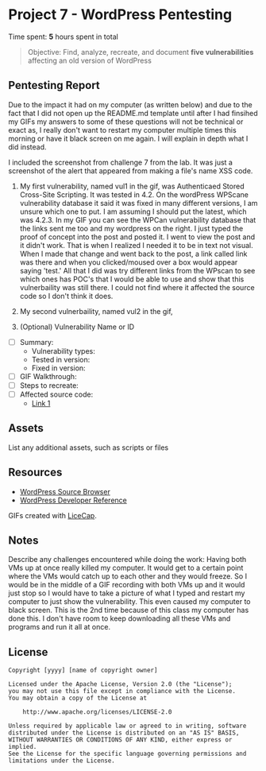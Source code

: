 # Project 7 - WordPress Pentesting

Time spent: **5** hours spent in total

> Objective: Find, analyze, recreate, and document **five vulnerabilities** affecting an old version of WordPress

## Pentesting Report
Due to the impact it had on my computer (as written below) and due to the fact that I did not open up the README.md template until after I had finsihed my GIFs my answers to some of these questions will not be technical or exact as, I really don't want to restart my computer multiple times this morning or have it black screen on me again. I will explain in depth what I did instead.

I included the screenshot from challenge 7 from the lab. It was just a screenshot of the alert that appeared from making a file's name XSS code.

1. My first vulnerability, named vul1 in the gif, was Authenticaed Stored Cross-Site Scripting. It was tested in 4.2. On the wordPress WPScane vulnerability database it said it was fixed in many different versions, I am unsure which one to put. I am assuming I should put the latest, which was 4.2.3.
In my GIF you can see the WPCan vulnerability database that the links sent me too and my wordpress on the right. I just typed the proof of concept into the post and posted it. I went to view the post and it didn't work. That is when I realized I needed it to be in text not visual. When I made that change and went back to the post, a link called link was there and when you clicked/moused over a box would appear saying 'test.' All that I did was try different links from the WPscan to see which ones has POC's that I would be able to use and show that this vulnerbaility was still there. I could not find where it affected the source code so I don't think it does.

2. My second vulnerbaility, named vul2 in the gif, 
 
1. (Optional) Vulnerability Name or ID
  - [ ] Summary: 
    - Vulnerability types:
    - Tested in version:
    - Fixed in version: 
  - [ ] GIF Walkthrough: 
  - [ ] Steps to recreate: 
  - [ ] Affected source code:
    - [Link 1](https://core.trac.wordpress.org/browser/tags/version/src/source_file.php) 

## Assets

List any additional assets, such as scripts or files

## Resources

- [WordPress Source Browser](https://core.trac.wordpress.org/browser/)
- [WordPress Developer Reference](https://developer.wordpress.org/reference/)

GIFs created with [LiceCap](http://www.cockos.com/licecap/).

## Notes

Describe any challenges encountered while doing the work:
Having both VMs up at once really killed my computer. It would get to a certain point where the VMs would catch up to each other and they would freeze. So I would be in the middle of a GIF recording with both VMs up and it would just stop so I would have to take a picture of what I typed and restart my computer to just show the vulnerability. This even caused my computer to black screen. This is the 2nd time because of this class my computer has done this. I don't have room to keep downloading all these VMs and programs and run it all at once. 

## License

    Copyright [yyyy] [name of copyright owner]

    Licensed under the Apache License, Version 2.0 (the "License");
    you may not use this file except in compliance with the License.
    You may obtain a copy of the License at

        http://www.apache.org/licenses/LICENSE-2.0

    Unless required by applicable law or agreed to in writing, software
    distributed under the License is distributed on an "AS IS" BASIS,
    WITHOUT WARRANTIES OR CONDITIONS OF ANY KIND, either express or implied.
    See the License for the specific language governing permissions and
    limitations under the License.

